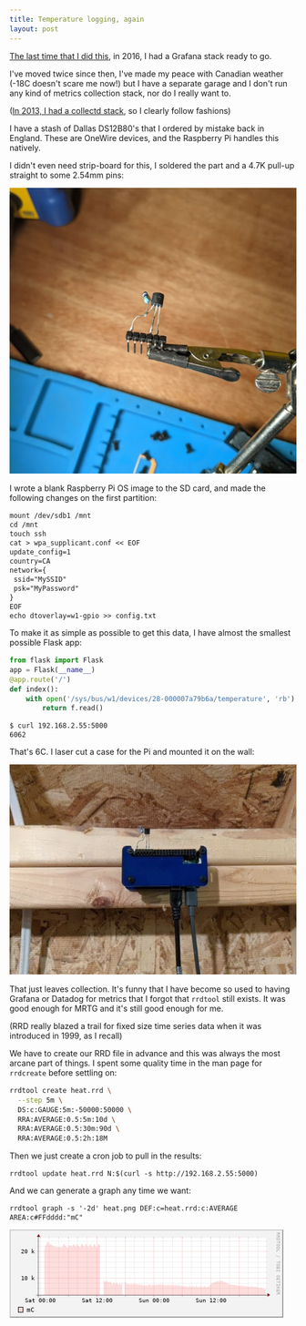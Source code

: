 ```yaml
---
title: Temperature logging, again
layout: post
---
```


[The last time that I did this][last], in 2016, I had a Grafana stack ready to go.

I've moved twice since then, I've made my peace with Canadian weather (-18C doesn't scare me now!) but I have a separate garage and I don't run any kind of metrics collection stack, nor do I really want to.

([In 2013, I had a collectd stack](/2013/07/02/graphing-raspberry-pi-internal-temperature-with-collectd.html), so I clearly follow fashions)

I have a stash of Dallas DS12B80's that I ordered by mistake back in England. These are OneWire devices, and the Raspberry Pi handles this natively.

I didn't even need strip-board for this, I soldered the part and a 4.7K pull-up straight to some 2.54mm pins:

![Temperature Sensor Close Up](/Gfx/temp/close.png)

I wrote a blank Raspberry Pi OS image to the SD card, and made the following changes on the first partition:

```
mount /dev/sdb1 /mnt
cd /mnt
touch ssh
cat > wpa_supplicant.conf << EOF
update_config=1
country=CA
network={
 ssid="MySSID"
 psk="MyPassword"
}
EOF
echo dtoverlay=w1-gpio >> config.txt
```

To make it as simple as possible to get this data, I have almost the smallest possible Flask app:

```python
from flask import Flask
app = Flask(__name__)
@app.route('/')
def index():
    with open('/sys/bus/w1/devices/28-000007a79b6a/temperature', 'rb') as f:
        return f.read()
```

```
$ curl 192.168.2.55:5000
6062
```

That's 6C. I laser cut a case for the Pi and mounted it on the wall:

![The sensor installed](/Gfx/temp/far.png)

That just leaves collection. It's funny that I have become so used to having Grafana or Datadog for metrics that I forgot that `rrdtool` still exists. It was good enough for MRTG and it's still good enough for me.

(RRD really blazed a trail for fixed size time series data when it was introduced in 1999, as I recall)

We have to create our RRD file in advance and this was always the most arcane part of things. I spent some quality time in the man page for `rrdcreate` before settling on:

```bash
rrdtool create heat.rrd \
  --step 5m \
  DS:c:GAUGE:5m:-50000:50000 \
  RRA:AVERAGE:0.5:5m:10d \
  RRA:AVERAGE:0.5:30m:90d \
  RRA:AVERAGE:0.5:2h:18M 
```

Then we just create a cron job to pull in the results:

```
rrdtool update heat.rrd N:$(curl -s http://192.168.2.55:5000)
```

And we can generate a graph any time we want:

```
rrdtool graph -s '-2d' heat.png DEF:c=heat.rrd:c:AVERAGE AREA:c#FFdddd:"mC"
```

![Aaron's Garage for the last two days](/Gfx/temp/temp.png)

[last]: /2016/12/19/micropython-temperature-logger.html
